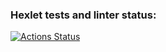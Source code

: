 ### Hexlet tests and linter status:
[![Actions Status](https://github.com/anastasiya-breusova/qa-engineer-project-84/workflows/hexlet-check/badge.svg)](https://github.com/anastasiya-breusova/qa-engineer-project-84/actions)